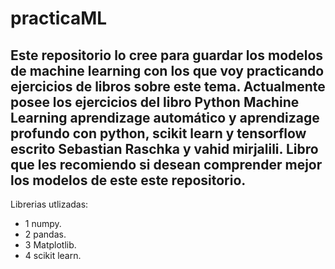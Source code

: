 # practicaML
## Este repositorio lo cree para guardar los modelos de machine learning con los que voy practicando ejercicios de libros sobre este tema. Actualmente posee los ejercicios del libro Python Machine Learning aprendizage automático y aprendizage profundo con python, scikit learn y tensorflow escrito Sebastian Raschka y vahid mirjalili. Libro que les recomiendo si desean comprender mejor los modelos de este este repositorio.
 Librerias utlizadas: 
* 1 numpy.
* 2 pandas.
* 3 Matplotlib.
* 4 scikit learn.

